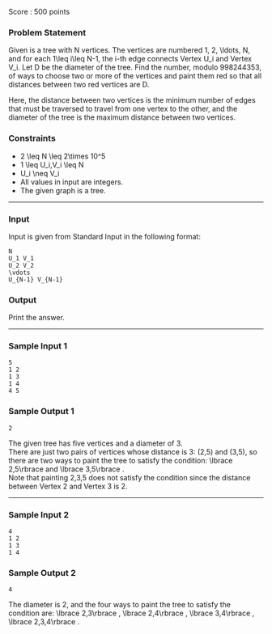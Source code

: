 Score : 500 points

### Problem Statement

Given is a tree with N vertices.
The vertices are numbered 1, 2, \ldots, N, and for each 1\leq i\leq N-1, the i-th edge connects Vertex U\_i and Vertex V\_i.
Let D be the diameter of the tree. Find the number, modulo 998244353, of ways to choose two or more of the vertices and paint them red so that all distances between two red vertices are D.

Here, the distance between two vertices is the minimum number of edges that must be traversed to travel from one vertex to the other, and the diameter of the tree is the maximum distance between two vertices.

### Constraints

* 2 \leq N \leq 2\times 10^5
* 1 \leq U\_i,V\_i \leq N
* U\_i \neq V\_i
* All values in input are integers.
* The given graph is a tree.

---

### Input

Input is given from Standard Input in the following format:

```
N
U_1 V_1
U_2 V_2
\vdots
U_{N-1} V_{N-1}
```

### Output

Print the answer.

---

### Sample Input 1

```
5
1 2
1 3
1 4
4 5
```

### Sample Output 1

```
2
```

The given tree has five vertices and a diameter of 3.  
There are just two pairs of vertices whose distance is 3: (2,5) and (3,5), so there are two ways to paint the tree to satisfy the condition: \lbrace 2,5\rbrace  and \lbrace 3,5\rbrace .  
Note that painting 2,3,5 does not satisfy the condition since the distance between Vertex 2 and Vertex 3 is 2.

---

### Sample Input 2

```
4
1 2
1 3
1 4
```

### Sample Output 2

```
4
```

The diameter is 2, and the four ways to paint the tree to satisfy the condition are: \lbrace 2,3\rbrace , \lbrace 2,4\rbrace , \lbrace 3,4\rbrace , \lbrace 2,3,4\rbrace .